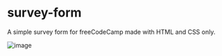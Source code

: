 # survey-form
A simple survey form for freeCodeCamp made with HTML and CSS only.

![image](https://user-images.githubusercontent.com/69646100/154116383-73a10afb-c45e-4384-816f-83374763199e.png)

